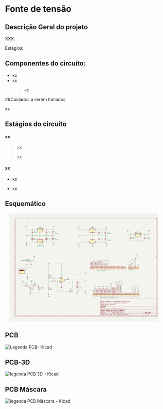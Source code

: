 # Fonte de tensão

## Descrição Geral do projeto

XXX.

Estágios:

## Componentes do circuito:

- xx
- xx
	>xx
	
##Cuidados a serem tomados

xx
## Estágios do circuito

#### xx

>xx

>xx


#### xx

- xx

- xx





## Esquemático

![Legenda Esquematico- Kicad](https://github.com/Pinheirogustavo/PCB_projects/blob/main/KiCadProjects/Fonte_Tensao/Fonte_tensao_LM675_v04/print/Fonte_tensao_v04_1_esquematico.png)


## PCB

![Legenda  PCB- Kicad](link)

## PCB-3D

![legenda PCB 3D - Kicad](link)

## PCB Máscara

![legenda PCB Máscara - Kicad](link)

